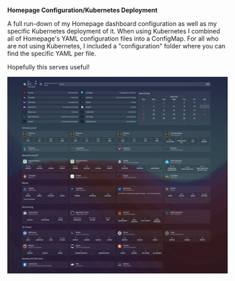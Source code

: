 **Homepage Configuration/Kubernetes Deployment**

A full run-down of my Homepage dashboard configuration as well as my specific Kubernetes deployment of it.
When using Kubernetes I combined all of Homepage's YAML configuration files into a ConfigMap.
For all who are not using Kubernetes, I included a "configuration" folder where you can find the specific YAML per file.

Hopefully this serves useful!

![Homepage Dashboard](HomepageDash.jpg)

